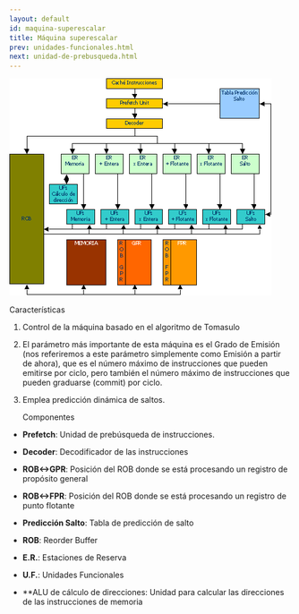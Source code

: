 ```yaml
---
layout: default
id: maquina-superescalar
title: Máquina superescalar
prev: unidades-funcionales.html
next: unidad-de-prebusqueda.html
---
```


![](imgs/bm40.png)

Características

1. Control de la máquina basado en el algoritmo de Tomasulo

2. El parámetro más importante de esta máquina es el Grado de Emisión (nos referiremos a este parámetro simplemente como Emisión a partir de ahora), que es el número máximo de instrucciones que pueden emitirse por ciclo, pero también el número máximo de instrucciones que pueden graduarse (commit) por ciclo.

3. Emplea predicción dinámica de saltos.


	Componentes

* **Prefetch**: Unidad de prebúsqueda de instrucciones.

* **Decoder**: Decodificador de las instrucciones

* **ROB<->GPR**: Posición del ROB donde se está procesando un registro de propósito general

* **ROB<->FPR**: Posición del ROB donde se está procesando un registro de punto flotante

* **Predicción Salto**: Tabla de predicción de salto

* **ROB**: Reorder Buffer

* **E.R.**: Estaciones de Reserva

* **U.F.**: Unidades Funcionales

* **ALU de cálculo de direcciones: Unidad para calcular las direcciones de las instrucciones de memoria
